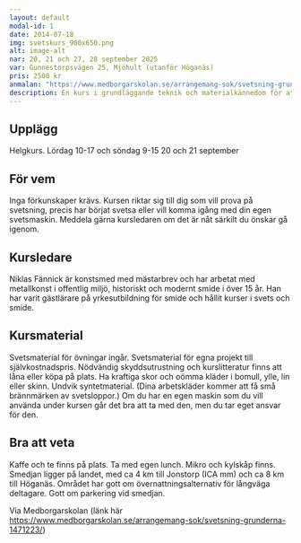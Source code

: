 ```yaml
---
layout: default
modal-id: 1
date: 2014-07-18
img: svetskurs_900x650.png
alt: image-alt
nar: 20, 21 och 27, 28 september 2025
var: Gunnestorpsvägen 25, Mjöhult (utanför Höganäs)
pris: 2500 kr
anmalan: "https://www.medborgarskolan.se/arrangemang-sok/svetsning-grunderna-1471223/"
description: En kurs i grundläggande teknik och materialkännedom för att kunna ha svetsning som hobby eller fixa saker själv hemma. Fokus lägger vi på övning i manuell metallbågsvetsning (MMA) som är den vanligast förekommande typen av svetsning, men vi provar också MIG/MAG och gassvetsning (acetylen/oxygen). Du får lära dig grundläggande om brandskydd och arbetsmiljö för att kunna arbeta på ett säkert sätt. 
---
```


## Upplägg

Helgkurs. Lördag 10-17 och söndag 9-15
20 och 21 september

## För vem

Inga förkunskaper krävs. Kursen riktar sig till dig som vill prova på svetsning, precis har börjat svetsa eller vill komma igång med din egen svetsmaskin. Meddela gärna kursledaren om det är nåt särkilt du önskar gå igenom.

## Kursledare

Niklas Fännick är konstsmed med mästarbrev och har arbetat med metallkonst i offentlig miljö, historiskt och modernt smide i över 15 år. Han har varit gästlärare på yrkesutbildning för smide och hållit kurser i svets och smide.

## Kursmaterial

Svetsmaterial för övningar ingår. Svetsmaterial för egna projekt till självkostnadspris. Nödvändig skyddsutrustning och kurslitteratur finns att låna eller köpa på plats. Ha kraftiga skor och oömma kläder i bomull, ylle, lin eller skinn. Undvik syntetmaterial. (Dina arbetskläder kommer att få små brännmärken av svetsloppor.) Om du har en egen maskin som du vill använda under kursen går det bra att ta med den, men du tar eget ansvar för den.

## Bra att veta

Kaffe och te finns på plats. Ta med egen lunch. Mikro och kylskåp finns. Smedjan ligger på landet, med ca 4 km till Jonstorp (ICA mm) och ca 8 km till Höganäs. Området har gott om övernattningsalternativ för långväga deltagare. Gott om parkering vid smedjan.

Via Medborgarskolan (länk här https://www.medborgarskolan.se/arrangemang-sok/svetsning-grunderna-1471223/)
